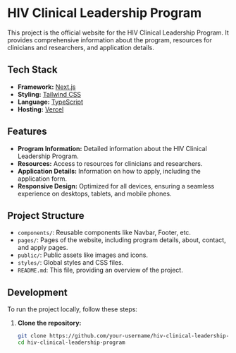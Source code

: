 # HIV Clinical Leadership Program

This project is the official website for the HIV Clinical Leadership Program. It provides comprehensive information about the program, resources for clinicians and researchers, and application details.

## Tech Stack

- **Framework:** [Next.js](https://nextjs.org/)
- **Styling:** [Tailwind CSS](https://tailwindcss.com/)
- **Language:** [TypeScript](https://www.typescriptlang.org/)
- **Hosting:** [Vercel](https://vercel.com/)

## Features

- **Program Information:** Detailed information about the HIV Clinical Leadership Program.
- **Resources:** Access to resources for clinicians and researchers.
- **Application Details:** Information on how to apply, including the application form.
- **Responsive Design:** Optimized for all devices, ensuring a seamless experience on desktops, tablets, and mobile phones.

## Project Structure

- `components/`: Reusable components like Navbar, Footer, etc.
- `pages/`: Pages of the website, including program details, about, contact, and apply pages.
- `public/`: Public assets like images and icons.
- `styles/`: Global styles and CSS files.
- `README.md`: This file, providing an overview of the project.

## Development

To run the project locally, follow these steps:

1. **Clone the repository:**
   ```bash
   git clone https://github.com/your-username/hiv-clinical-leadership-program.git
   cd hiv-clinical-leadership-program

